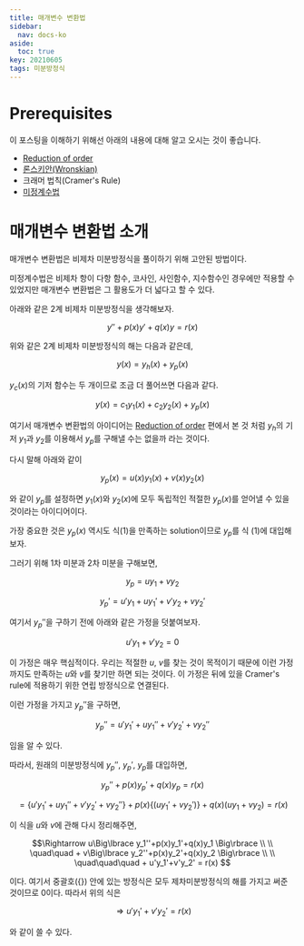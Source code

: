 ```yaml
---
title: 매개변수 변환법
sidebar:
  nav: docs-ko
aside:
  toc: true
key: 20210605
tags: 미분방정식
---
```


# Prerequisites

이 포스팅을 이해하기 위해선 아래의 내용에 대해 알고 오시는 것이 좋습니다.

* [Reduction of order](https://angeloyeo.github.io/2021/06/03/reduction_of_order.html)
* [론스키안(Wronskian)](https://angeloyeo.github.io/2019/10/10/Wronskian.html)
* 크래머 법칙(Cramer's Rule)
* [미정계수법](https://angeloyeo.github.io/2021/06/04/undetermined_coefficients.html)

# 매개변수 변환법 소개

매개변수 변환법은 비제차 미분방정식을 풀이하기 위해 고안된 방법이다.

미정계수법은 비제차 항이 다항 함수, 코사인, 사인함수, 지수함수인 경우에만 적용할 수 있었지만 매개변수 변환법은 그 활용도가 더 넓다고 할 수 있다.

아래와 같은 2계 비제차 미분방정식을 생각해보자.

$$y''+p(x)y'+q(x)y=r(x)$$

위와 같은 2계 비제차 미분방정식의 해는 다음과 같은데,

$$y(x) = y_h(x) + y_p(x)$$

$y_c(x)$의 기저 함수는 두 개이므로 조금 더 풀어쓰면 다음과 같다.

$$y(x)=c_1y_1(x)+c_2y_2(x)+y_p(x)$$

여기서 매개변수 변환법의 아이디어는 [Reduction of order](https://angeloyeo.github.io/2021/06/03/reduction_of_order.html) 편에서 본 것 처럼 $y_h$의 기저 $y_1$과 $y_2$를 이용해서 $y_p$를 구해낼 수는 없을까 라는 것이다.

다시 말해 아래와 같이

$$y_p(x) = u(x)y_1(x) + v(x)y_2(x)$$

와 같이 $y_p$를 설정하면 $y_1(x)$와 $y_2(x)$에 모두 독립적인 적절한 $y_p(x)$를 얻어낼 수 있을 것이라는 아이디어이다.

가장 중요한 것은 $y_p(x)$ 역시도 식(1)을 만족하는 solution이므로 $y_p$를 식 (1)에 대입해보자.

그러기 위해 1차 미분과 2차 미분을 구해보면,

$$y_p=uy_1+vy_2$$

$$y_p'=u'y_1+uy_1'+v'y_2+vy_2'$$

여기서 $y_p''$을 구하기 전에 아래와 같은 가정을 덧붙여보자.

$$u'y_1+v'y_2 = 0$$

이 가정은 매우 핵심적이다. 우리는 적절한 $u$, $v$를 찾는 것이 목적이기 때문에 이런 가정까지도 만족하는 $u$와 $v$를 찾기만 하면 되는 것이다. 이 가정은 뒤에 있을 Cramer's rule에 적용하기 위한 연립 방정식으로 연결된다.

이런 가정을 가지고 $y_p''$을 구하면,

$$y_p'' = u'y_1'+uy_1''+v'y_2'+vy_2''$$

임을 알 수 있다.

따라서, 원래의 미분방정식에 $y_p''$, $y_p'$, $y_p$를 대입하면,

$$y_p''+p(x)y_p'+q(x)y_p=r(x)$$

$$=\Big\lbrace u'y_1'+uy_1''+v'y_2'+vy_2''\Big\rbrace+p(x)\Big\lbrace (uy_1'+vy_2')\Big\rbrace + q(x)(uy_1+vy_2) = r(x)$$

이 식을 $u$와 $v$에 관해 다시 정리해주면,

$$\Rightarrow u\Big\lbrace y_1''+p(x)y_1'+q(x)y_1 \Big\rbrace
\\ \\
\quad\quad + v\Big\lbrace y_2''+p(x)y_2'+q(x)y_2 \Big\rbrace
\\ \\
\quad\quad\quad + u'y_1'+v'y_2' = r(x)
$$

이다. 여기서 중괄호($\lbrace\rbrace$) 안에 있는 방정식은 모두 제차미분방정식의 해를 가지고 써준 것이므로 0이다. 따라서 위의 식은 

$$\Rightarrow u'y_1'+v'y_2'=r(x)$$

와 같이 쓸 수 있다.

